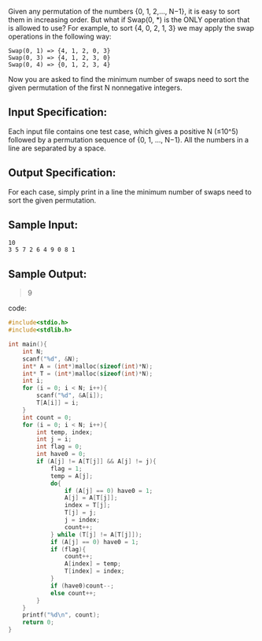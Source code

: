 Given any permutation of the numbers {0, 1, 2,..., N−1}, it is easy to sort them in increasing order. But what if Swap(0, *) is the ONLY operation that is allowed to use? For example, to sort {4, 0, 2, 1, 3} we may apply the swap operations in the following way:
```
Swap(0, 1) => {4, 1, 2, 0, 3}
Swap(0, 3) => {4, 1, 2, 3, 0}
Swap(0, 4) => {0, 1, 2, 3, 4}
```
Now you are asked to find the minimum number of swaps need to sort the given permutation of the first N nonnegative integers.
## Input Specification:
Each input file contains one test case, which gives a positive N (≤10^5) followed by a permutation sequence of {0, 1, ..., N−1}. All the numbers in a line are separated by a space.
## Output Specification:
For each case, simply print in a line the minimum number of swaps need to sort the given permutation.
## Sample Input:
```
10
3 5 7 2 6 4 9 0 8 1
```
## Sample Output:
>9

code:
```c
#include<stdio.h>
#include<stdlib.h>

int main(){
	int N;
	scanf("%d", &N);
	int* A = (int*)malloc(sizeof(int)*N);
	int* T = (int*)malloc(sizeof(int)*N);
	int i;
	for (i = 0; i < N; i++){
		scanf("%d", &A[i]);
		T[A[i]] = i;
	}
	int count = 0;
	for (i = 0; i < N; i++){
		int temp, index;
		int j = i;
		int flag = 0;
		int have0 = 0;
		if (A[j] != A[T[j]] && A[j] != j){
			flag = 1;
			temp = A[j];
			do{
				if (A[j] == 0) have0 = 1;
				A[j] = A[T[j]];
				index = T[j];
				T[j] = j;
				j = index;
				count++;	
			} while (T[j] != A[T[j]]);
			if (A[j] == 0) have0 = 1;
			if (flag){
				count++;
				A[index] = temp;
				T[index] = index;
			}
			if (have0)count--;
			else count++;
		}	
	}
	printf("%d\n", count);
	return 0;
}
```
